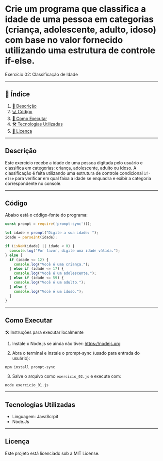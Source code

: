# Crie um programa que classifica a idade de uma pessoa em categorias (criança, adolescente, adulto, idoso) com base no valor fornecido utilizando uma estrutura de controle if-else.

Exercício 02: Classificação de Idade

---

## 📑 Índice

1. [📖 Descrição](#descrição)  
2. [💻 Código](#código)  
3. [🚀 Como Executar](#como-executar)   
4. [🛠️ Tecnologias Utilizadas](#tecnologias-utilizadas)  
5. [📜 Licença](#licença)  

---

## Descrição

Este exercício recebe a idade de uma pessoa digitada pelo usuário e classifica em categorias: criança, adolescente, adulto ou idoso.
A classificação é feita utilizando uma estrutura de controle condicional `ìf-else` para verificar em qual faixa a idade se enquadra e exibir a categoria correspondente no console. 

---

## Código

Abaixo está o código-fonte do programa:

```JavaScript
const prompt = require('prompt-sync')();

let idade = prompt("Digite a sua idade: ");
idade = parseInt(idade);

if (isNaN(idade) || idade < 0) {
  console.log("Por favor, digite uma idade válida.");
} else {
  if (idade <= 12) {
    console.log("Você é uma criança.");
  } else if (idade <= 17) {
    console.log("Você é um adolescente.");
  } else if (idade <= 59) {
    console.log("Você é um adulto.");
  } else {
    console.log("Você é um idoso.");
  }
}

```

---

## Como Executar

🛠️ Instruções para executar localmente

1. Instale o Node.js se ainda não tiver: https://nodejs.org

2. Abra o terminal e instale o prompt-sync (usado para entrada do usuário):

```
npm install prompt-sync
```

3. Salve o arquivo como `exercicio_02.js` e execute com:

```
node exercicio_01.js
```

---

## Tecnologias Utilizadas

- Linguagem: JavaScrpit
- Node.Js

---

## Licença

Este projeto está licenciado sob a MIT License.

